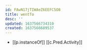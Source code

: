```yaml
---
id: FAwN17jTIWAeZ6EEFC5O8
title: wentTo
desc: ''
updated: 1637566734310
created: 1637566689537
---
```




- [[p.instanceOf]] [[c.Pred.Activity]]
